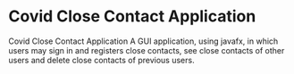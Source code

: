 # Covid Close Contact Application
Covid Close Contact Application
A GUI application, using javafx, in which users may sign in and registers close contacts, see close contacts of other users and delete close contacts of previous users.
